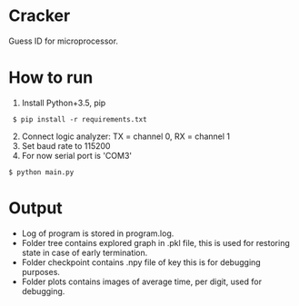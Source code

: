 # Cracker

Guess ID for microprocessor.

# How to run

1) Install Python+3.5, pip

``` shell
 $ pip install -r requirements.txt
```

2) Connect logic analyzer: TX = channel 0, RX = channel 1
3) Set baud rate to 115200
4) For now serial port is 'COM3'

``` shell
$ python main.py
```

# Output

* Log of program is stored in program.log.
* Folder tree contains explored graph in .pkl file, this is used
for restoring state in case of early termination.
* Folder checkpoint contains .npy file of key this is for debugging purposes.
* Folder plots contains images of average time, per digit, used for debugging.
